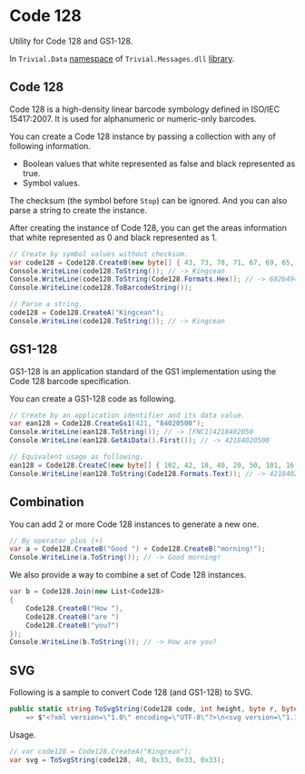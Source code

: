 # Code 128

Utility for Code 128 and GS1-128.

In `Trivial.Data` [namespace](../) of `Trivial.Messages.dll` [library](../../).

## Code 128

Code 128 is a high-density linear barcode symbology defined in ISO/IEC 15417:2007.
It is used for alphanumeric or numeric-only barcodes.

You can create a Code 128 instance by passing a collection with any of following information.

- Boolean values that white represented as false and black represented as true.
- Symbol values.

The checksum (the symbol before `Stop`) can be ignored. And you can also parse a string to create the instance.

After creating the instance of Code 128, you can get the areas information that white represented as 0 and black represented as 1.

```csharp
// Create by symbol values without checksum.
var code128 = Code128.CreateB(new byte[] { 43, 73, 78, 71, 67, 69, 65, 78 });
Console.WriteLine(code128.ToString()); // -> Kingcean
Console.WriteLine(code128.ToString(Code128.Formats.Hex)); // -> 682b494e474345414e406a
Console.WriteLine(code128.ToBarcodeString());

// Parse a string.
code128 = Code128.CreateA("Kingcean");
Console.WriteLine(code128.ToString()); // -> Kingcean
```

## GS1-128

GS1-128 is an application standard of the GS1 implementation using the Code 128 barcode specification.

You can create a GS1-128 code as following.

```csharp
// Create by an application identifier and its data value.
var ean128 = Code128.CreateGs1(421, "84020500");
Console.WriteLine(ean128.ToString()); // -> [FNC1]4218402050
Console.WriteLine(ean128.GetAiData().First()); // -> 42184020500

// Equivalent usage as following.
ean128 = Code128.CreateC(new byte[] { 102, 42, 18, 40, 20, 50, 101, 16 });
Console.WriteLine(ean128.ToString(Code128.Formats.Text)); // -> 42184020500
```

## Combination

You can add 2 or more Code 128 instances to generate a new one.

```csharp
// By operator plus (+)
var a = Code128.CreateB("Good ") + Code128.CreateB("morning!");
Console.WriteLine(a.ToString()); // -> Good morning!
```

We also provide a way to combine a set of Code 128 instances.

```csharp
var b = Code128.Join(new List<Code128>
{
    Code128.CreateB("How "),
    Code128.CreateB("are ")
    Code128.CreateB("you?")
});
Console.WriteLine(b.ToString()); // -> How are you?
```

## SVG

Following is a sample to convert Code 128 (and GS1-128) to SVG.

```csharp
public static string ToSvgString(Code128 code, int height, byte r, byte g, byte b)
    => $"<?xml version=\"1.0\" encoding=\"UTF-8\"?>\n<svg version=\"1.1\" xmlns=\"http://www.w3.org/2000/svg\" xmlns:xlink=\"http://www.w3.org/1999/xlink\"><g><path d=\"{code.ToPathString(height)}\" stroke=\"#{r:x2)}{g:x2}{b:x2}\"></path></g></svg>";
```

Usage.

```csharp
// var code128 = Code128.CreateA("Kingcean");
var svg = ToSvgString(code128, 40, 0x33, 0x33, 0x33);
```
